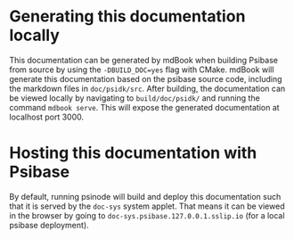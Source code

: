# Generating this documentation locally

This documentation can be generated by mdBook when building Psibase from source by using the `-DBUILD_DOC=yes` flag with CMake. mdBook will generate this documentation based on the psibase source code, including the markdown files in `doc/psidk/src`. After building, the documentation can be viewed locally by navigating to `build/doc/psidk/` and running the command `mdbook serve`. This will expose the generated documentation at localhost port 3000.

# Hosting this documentation with Psibase

By default, running psinode will build and deploy this documentation such that it is served by the `doc-sys` system applet. That means it can be viewed in the browser by going to `doc-sys.psibase.127.0.0.1.sslip.io` (for a local psibase deployment).
